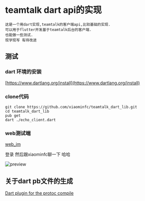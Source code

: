 # teamtalk dart api的实现

```
这是一个用dart实现,teamtalk的客户端api,比较基础的实现.
可以用于flutter开发基于teamtalk后台的客户端.
也能做一些测试.
现学现写 有待改进
```


## 测试

### dart 环境的安装

[https://www.dartlang.org/install](https://www.dartlang.org/install)


### clone代码 

```
git clone https://github.com/xiaominfc/teamtalk_dart_lib.git
cd teamtalk_dart_lib
pub get
dart ./echo_client.dart

```

### web测试端

[web_im](http://chat.xiaominfc.com/im)

登录 然后跟xiaominfc聊一下 哈哈

![preview](https://raw.githubusercontent.com/xiaominfc/teamtalk_dart_lib/master/test_preview.png)


## 关于dart pb文件的生成

[Dart plugin for the protoc compile](https://github.com/dart-lang/protobuf/tree/master/protoc_plugin)
